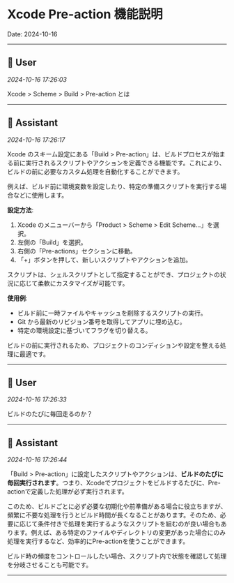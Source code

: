 # Xcode Pre-action 機能説明

Date: 2024-10-16

---

## 👤 User
*2024-10-16 17:26:03*

Xcode &gt; Scheme &gt; Build &gt; Pre-action とは

---

## 🤖 Assistant
*2024-10-16 17:26:17*

Xcode のスキーム設定にある「Build &gt; Pre-action」は、ビルドプロセスが始まる前に実行されるスクリプトやアクションを定義できる機能です。これにより、ビルドの前に必要なカスタム処理を自動化することができます。

例えば、ビルド前に環境変数を設定したり、特定の準備スクリプトを実行する場合などに使用します。

**設定方法**:
1. Xcode のメニューバーから「Product &gt; Scheme &gt; Edit Scheme...」を選択。
2. 左側の「Build」を選択。
3. 右側の「Pre-actions」セクションに移動。
4. 「+」ボタンを押して、新しいスクリプトやアクションを追加。

スクリプトは、シェルスクリプトとして指定することができ、プロジェクトの状況に応じて柔軟にカスタマイズが可能です。

**使用例**:
- ビルド前に一時ファイルやキャッシュを削除するスクリプトの実行。
- Git から最新のリビジョン番号を取得してアプリに埋め込む。
- 特定の環境設定に基づいてフラグを切り替える。

ビルドの前に実行されるため、プロジェクトのコンディションや設定を整える処理に最適です。

---

## 👤 User
*2024-10-16 17:26:33*

ビルドのたびに毎回走るのか？

---

## 🤖 Assistant
*2024-10-16 17:26:44*

「Build &gt; Pre-action」に設定したスクリプトやアクションは、**ビルドのたびに毎回実行されます**。つまり、Xcodeでプロジェクトをビルドするたびに、Pre-actionで定義した処理が必ず実行されます。

このため、ビルドごとに必ず必要な初期化や前準備がある場合に役立ちますが、頻繁に不要な処理を行うとビルド時間が長くなることがあります。そのため、必要に応じて条件付きで処理を実行するようなスクリプトを組むのが良い場合もあります。例えば、ある特定のファイルやディレクトリの変更があった場合にのみ処理を実行するなど、効率的にPre-actionを使うことができます。

ビルド時の頻度をコントロールしたい場合、スクリプト内で状態を確認して処理を分岐させることも可能です。

---
